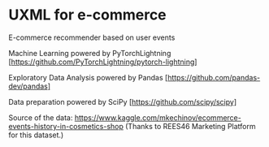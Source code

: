 # UXML for e-commerce
E-commerce recommender based on user events

Machine Learning powered by PyTorchLightning [https://github.com/PyTorchLightning/pytorch-lightning]

Exploratory Data Analysis powered by Pandas [https://github.com/pandas-dev/pandas]

Data preparation powered by SciPy [https://github.com/scipy/scipy]

Source of the data: https://www.kaggle.com/mkechinov/ecommerce-events-history-in-cosmetics-shop
(Thanks to REES46 Marketing Platform for this dataset.)
